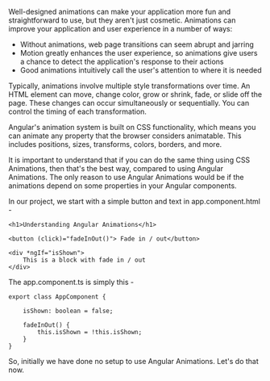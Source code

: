 Well-designed animations can make your application more fun and straightforward to use, but they aren't just cosmetic. Animations can improve your application and user experience in a number of ways:

 - Without animations, web page transitions can seem abrupt and jarring
 - Motion greatly enhances the user experience, so animations give users a chance to detect the application's response to their actions
 - Good animations intuitively call the user's attention to where it is needed

Typically, animations involve multiple style transformations over time. An HTML element can move, change color, grow or shrink, fade, or slide off the page. These changes can occur simultaneously or sequentially. You can control the timing of each transformation.

Angular's animation system is built on CSS functionality, which means you can animate any property that the browser considers animatable. This includes positions, sizes, transforms, colors, borders, and more. 

It is important to understand that if you can do the same thing using CSS Animations, then that's the best way, compared to using Angular Animations. The only reason to use Angular Animations would be if the animations depend on some properties in your Angular components.

In our project, we start with a simple button and text in app.component.html -

    <h1>Understanding Angular Animations</h1>

    <button (click)="fadeInOut()"> Fade in / out</button>

    <div *ngIf="isShown">
        This is a block with fade in / out
    </div>

The app.component.ts is simply this - 

    export class AppComponent {

        isShown: boolean = false;

        fadeInOut() {
            this.isShown = !this.isShown;
        }
    }

So, initially we have done no setup to use Angular Animations. Let's do that now.